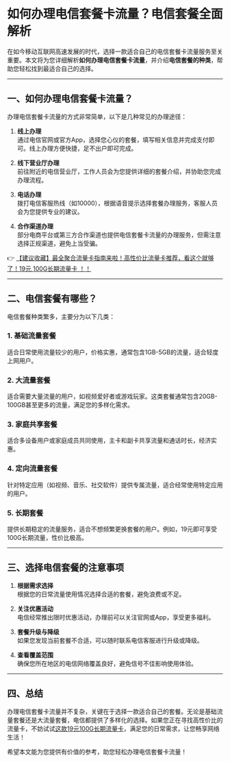 # 如何办理电信套餐卡流量？电信套餐全面解析

在如今移动互联网高速发展的时代，选择一款适合自己的电信套餐卡流量服务至关重要。本文将为您详细解析**如何办理电信套餐卡流量**，并介绍**电信套餐的种类**，帮助您轻松找到最适合自己的选择。

---

## 一、如何办理电信套餐卡流量？

办理电信套餐卡流量的方式非常简单，以下是几种常见的办理途径：

1. **线上办理**  
   通过电信官网或官方App，选择您心仪的套餐，填写相关信息并完成支付即可。线上办理方便快捷，足不出户即可完成。

2. **线下营业厅办理**  
   前往附近的电信营业厅，工作人员会为您提供详细的套餐介绍，并协助您完成办理流程。

3. **电话办理**  
   拨打电信客服热线（如10000），根据语音提示选择套餐办理服务，客服人员会为您提供专业的建议。

4. **合作渠道办理**  
   部分电商平台或第三方合作渠道也提供电信套餐卡流量的办理服务，但需注意选择正规渠道，避免上当受骗。

👉 [【建议收藏】最全聚合流量卡指南来啦！高性价比流量卡推荐，看这个就够了！19元 100G长期流量卡 ！！](https://bit.ly/Liuliangka)

---

## 二、电信套餐有哪些？

电信套餐种类繁多，主要分为以下几类：

### 1. **基础流量套餐**  
   适合日常使用流量较少的用户，价格实惠，通常包含1GB-5GB的流量，适合轻度上网用户。

### 2. **大流量套餐**  
   适合需要大量流量的用户，如视频爱好者或游戏玩家。这类套餐通常包含20GB-100GB甚至更多的流量，满足您的多样化需求。

### 3. **家庭共享套餐**  
   适合多设备用户或家庭成员共同使用，主卡和副卡共享流量和通话时长，经济实惠。

### 4. **定向流量套餐**  
   针对特定应用（如视频、音乐、社交软件）提供专属流量，适合经常使用特定应用的用户。

### 5. **长期套餐**  
   提供长期稳定的流量服务，适合不想频繁更换套餐的用户。例如，19元即可享受100G长期流量，性价比极高。

---

## 三、选择电信套餐的注意事项

1. **根据需求选择**  
   根据您的日常流量使用情况选择合适的套餐，避免浪费或不足。

2. **关注优惠活动**  
   电信经常推出限时优惠活动，办理前可以关注官网或App，享受更多福利。

3. **套餐升级与降级**  
   如果您发现当前套餐不合适，可以随时联系电信客服进行升级或降级。

4. **查看覆盖范围**  
   确保您所在地区的电信网络覆盖良好，避免信号不佳影响使用体验。

---

## 四、总结

办理电信套餐卡流量并不复杂，关键在于选择一款适合自己的套餐。无论是基础流量套餐还是大流量套餐，电信都提供了多样化的选择。如果您正在寻找高性价比的流量卡，不妨试试[这款19元100G长期流量卡](https://bit.ly/Liuliangka)，满足您的日常需求，让您畅享网络生活！

希望本文能为您提供有价值的参考，助您轻松办理电信套餐卡流量！